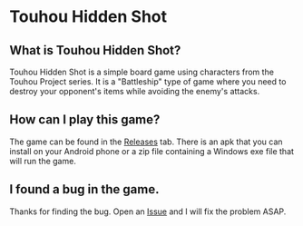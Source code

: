 # Touhou Hidden Shot

## What is Touhou Hidden Shot?
Touhou Hidden Shot is a simple board game using characters from the Touhou Project series. It is a "Battleship" type of game where you need to destroy your opponent's items while avoiding the enemy's attacks.

## How can I play this game?
The game can be found in the [Releases](https://github.com/HVPositive/Touhou-Hidden-Shot/releases) tab. There is an apk that you can install on your Android phone or a zip file containing a Windows exe file that will run the game.

## I found a bug in the game.
Thanks for finding the bug. Open an [Issue](https://github.com/HVPositive/Touhou-Hidden-Shot/issues) and I will fix the problem ASAP.